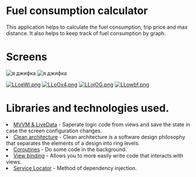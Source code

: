 # Fuel consumption calculator
This application helps to calculate the fuel consumption, trip price and max distance. It also helps to keep track of fuel consumption by graph.

# Screens

<img src="https://media.giphy.com/media/1iqjNDfM5AqEUAform/giphy.gif" alt="я джифка"> <img src="https://media.giphy.com/media/MSoKi1Z7hW1Mm1LiAU/giphy.gif" alt="я джифка">

<a href="https://freeimage.host/ru"><img src="https://iili.io/LLoeWl.png" alt="LLoeWl.png" border="0"></a>
<a href="https://freeimage.host/ru"><img src="https://iili.io/LLoOx4.png" alt="LLoOx4.png" border="0"></a>
<a href="https://freeimage.host/ru"><img src="https://iili.io/LLojOG.png" alt="LLojOG.png" border="0"></a>
<a href="https://freeimage.host/ru"><img src="https://iili.io/LLowbf.png" alt="LLowbf.png" border="0"></a>

# Libraries and technologies used.<br>
<li><a href ="https://developer.android.com/topic/architecture">MVVM & LiveData</a>  - Saperate logic code from views and save the state in case the screen configuration changes.<br>
  <li><a href ="https://www.geeksforgeeks.org/what-is-clean-architecture-in-android/">Clean architecture</a> - Clean architecture is a software design philosophy that separates the elements of a design into ring levels.
<li><a href ="https://kotlinlang.org/docs/coroutines-overview.html#sample-projects">Coroutines</a> - Do some code in the background.<br>
<li><a href ="https://developer.android.com/topic/libraries/view-binding">View binding</a> - Allows you to more easily write code that interacts with views.<br>
<li><a href ="http://sergeyteplyakov.blogspot.com/2013/03/di-service-locator.html">Service Locator</a> - Method of dependency injection.<br>

